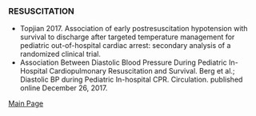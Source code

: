 ### RESUSCITATION
- Topjian 2017. Association of early postresuscitation hypotension with survival to discharge after targeted temperature management for pediatric out-of-hospital cardiac arrest: secondary analysis of a randomized clinical trial.
- Association Between Diastolic Blood Pressure During Pediatric In-Hospital Cardiopulmonary Resuscitation and Survival. Berg et al.; Diastolic BP during Pediatric In-hospital CPR. Circulation. published online December 26, 2017.

<a href = "https://tracielin.github.io/PICU_Resources/index"> Main Page </a>
